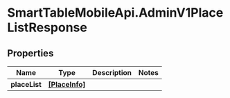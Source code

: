 # SmartTableMobileApi.AdminV1PlaceListResponse

## Properties

Name | Type | Description | Notes
------------ | ------------- | ------------- | -------------
**placeList** | [**[PlaceInfo]**](PlaceInfo.md) |  | 


